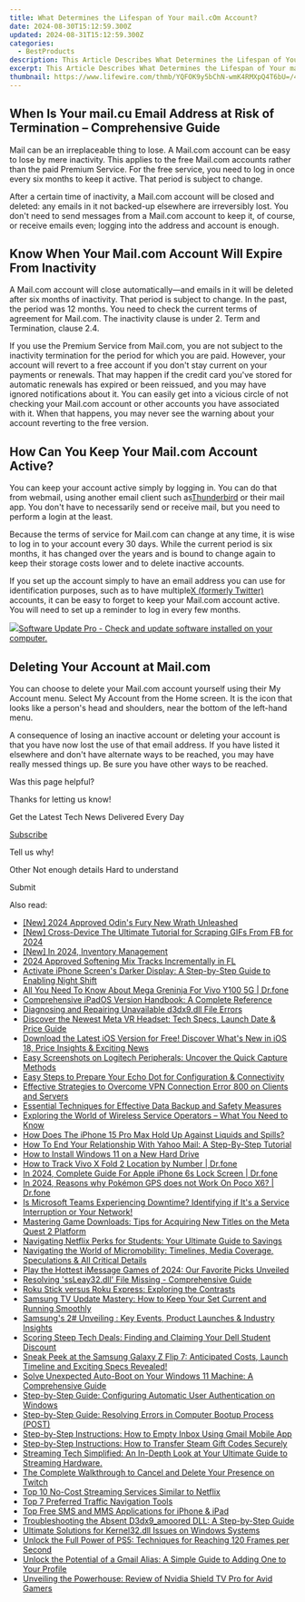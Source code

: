 ```yaml
---
title: What Determines the Lifespan of Your mail.cOm Account?
date: 2024-08-30T15:12:59.300Z
updated: 2024-08-31T15:12:59.300Z
categories:
  - BestProducts
description: This Article Describes What Determines the Lifespan of Your mail.cOm Account?
excerpt: This Article Describes What Determines the Lifespan of Your mail.cOm Account?
thumbnail: https://www.lifewire.com/thmb/YQFOK9y5bChN-wmK4RMXpQ4T6bU=/400x300/filters:no_upscale():max_bytes(150000):strip_icc():format(webp)/the-windows-10-notification-center-what-it-is-and-how-to-use-it-4150756-2691e67d378e45f4875c059230b007d7.png
---
```


## When Is Your mail.cu Email Address at Risk of Termination – Comprehensive Guide
 Mail can be an irreplaceable thing to lose. A Mail.com account can be easy to lose by mere inactivity. This applies to the free Mail.com accounts rather than the paid Premium Service. For the free service, you need to log in once every six months to keep it active. That period is subject to change.

 After a certain time of inactivity, a Mail.com account will be closed and deleted: any emails in it not backed-up elsewhere are irreversibly lost. You don't need to send messages from a Mail.com account to keep it, of course, or receive emails even; logging into the address and account is enough.

## Know When Your Mail.com Account Will Expire From Inactivity

 A Mail.com account will close automatically—and emails in it will be deleted after six months of inactivity. That period is subject to change. In the past, the period was 12 months. You need to check the current terms of agreement for Mail.com. The inactivity clause is under 2\. Term and Termination, clause 2.4.

 If you use the Premium Service from Mail.com, you are not subject to the inactivity termination for the period for which you are paid. However, your account will revert to a free account if you don't stay current on your payments or renewals. That may happen if the credit card you've stored for automatic renewals has expired or been reissued, and you may have ignored notifications about it. You can easily get into a vicious circle of not checking your Mail.com account or other accounts you have associated with it. When that happens, you may never see the warning about your account reverting to the free version.

## How Can You Keep Your Mail.com Account Active?

 You can keep your account active simply by logging in. You can do that from webmail, using another email client such as[Thunderbird](https://www.lifewire.com/mozilla-thunderbird-review-1173071) or their mail app. You don't have to necessarily send or receive mail, but you need to perform a login at the least.

 Because the terms of service for Mail.com can change at any time, it is wise to log in to your account every 30 days. While the current period is six months, it has changed over the years and is bound to change again to keep their storage costs lower and to delete inactive accounts.

 If you set up the account simply to have an email address you can use for identification purposes, such as to have multiple[X (formerly Twitter)](https://www.lifewire.com/what-exactly-is-twitter-2483331) accounts, it can be easy to forget to keep your Mail.com account active. You will need to set up a reminder to log in every few months.

<!-- affiliate ads begin -->
<a href="https://order.glarysoft.com/order/checkout.php?PRODS=4691139&QTY=1&AFFILIATE=108875&CART=1"><img src="https://secure.avangate.com/images/merchant/6734fa703f6633ab896eecbdfad8953a/products/SU-200-1.png" border="0">Software Update Pro - Check and update software installed on your computer. </a>
<!-- affiliate ads end -->
## Deleting Your Account at Mail.com

 You can choose to delete your Mail.com account yourself using their My Account menu. Select My Account from the Home screen. It is the icon that looks like a person's head and shoulders, near the bottom of the left-hand menu.

 A consequence of losing an inactive account or deleting your account is that you have now lost the use of that email address. If you have listed it elsewhere and don't have alternate ways to be reached, you may have really messed things up. Be sure you have other ways to be reached.

Was this page helpful?

Thanks for letting us know!

 Get the Latest Tech News Delivered Every Day

[Subscribe](https://www.lifewire.com/#)

Tell us why!

 Other  Not enough details  Hard to understand

 Submit

<ins class="adsbygoogle"
     style="display:block"
     data-ad-format="autorelaxed"
     data-ad-client="ca-pub-7571918770474297"
     data-ad-slot="1223367746"></ins>



<ins class="adsbygoogle"
     style="display:block"
     data-ad-client="ca-pub-7571918770474297"
     data-ad-slot="8358498916"
     data-ad-format="auto"
     data-full-width-responsive="true"></ins>

<span class="atpl-alsoreadstyle">Also read:</span>
<div><ul>
<li><a href="https://digital-screen-recording.techidaily.com/new-2024-approved-odins-fury-new-wrath-unleashed/"><u>[New] 2024 Approved  Odin's Fury  New Wrath Unleashed</u></a></li>
<li><a href="https://facebook-clips.techidaily.com/new-cross-device-the-ultimate-tutorial-for-scraping-gifs-from-fb-for-2024/"><u>[New] Cross-Device  The Ultimate Tutorial for Scraping GIFs From FB for 2024</u></a></li>
<li><a href="https://vimeo-videos.techidaily.com/new-in-2024-inventory-management/"><u>[New] In 2024, Inventory Management</u></a></li>
<li><a href="https://extra-guidance.techidaily.com/2024-approved-softening-mix-tracks-incrementally-in-fl/"><u>2024 Approved  Softening Mix Tracks Incrementally in FL</u></a></li>
<li><a href="https://techtrends.techidaily.com/activate-iphone-screens-darker-display-a-step-by-step-guide-to-enabling-night-shift/"><u>Activate iPhone Screen's Darker Display: A Step-by-Step Guide to Enabling Night Shift</u></a></li>
<li><a href="https://change-location.techidaily.com/all-you-need-to-know-about-mega-greninja-for-vivo-y100-5g-drfone-by-drfone-virtual-android/"><u>All You Need To Know About Mega Greninja For Vivo Y100 5G | Dr.fone</u></a></li>
<li><a href="https://techtrends.techidaily.com/comprehensive-ipados-version-handbook-a-complete-reference/"><u>Comprehensive iPadOS Version Handbook: A Complete Reference</u></a></li>
<li><a href="https://techtrends.techidaily.com/diagnosing-and-repairing-unavailable-d3dx9dll-file-errors/"><u>Diagnosing and Repairing Unavailable d3dx9.dll File Errors</u></a></li>
<li><a href="https://techtrends.techidaily.com/discover-the-newest-meta-vr-headset-tech-specs-launch-date-and-price-guide/"><u>Discover the Newest Meta VR Headset: Tech Specs, Launch Date & Price Guide</u></a></li>
<li><a href="https://techtrends.techidaily.com/download-the-latest-ios-version-for-free-discover-whats-new-in-ios-18-price-insights-and-exciting-news/"><u>Download the Latest iOS Version for Free! Discover What's New in iOS 18, Price Insights & Exciting News</u></a></li>
<li><a href="https://techtrends.techidaily.com/easy-screenshots-on-logitech-peripherals-uncover-the-quick-capture-methods/"><u>Easy Screenshots on Logitech Peripherals: Uncover the Quick Capture Methods</u></a></li>
<li><a href="https://techtrends.techidaily.com/easy-steps-to-prepare-your-echo-dot-for-configuration-and-connectivity/"><u>Easy Steps to Prepare Your Echo Dot for Configuration & Connectivity</u></a></li>
<li><a href="https://techtrends.techidaily.com/effective-strategies-to-overcome-vpn-connection-error-800-on-clients-and-servers/"><u>Effective Strategies to Overcome VPN Connection Error 800 on Clients and Servers</u></a></li>
<li><a href="https://techtrends.techidaily.com/essential-techniques-for-effective-data-backup-and-safety-measures/"><u>Essential Techniques for Effective Data Backup and Safety Measures</u></a></li>
<li><a href="https://techtrends.techidaily.com/exploring-the-world-of-wireless-service-operators-what-you-need-to-know/"><u>Exploring the World of Wireless Service Operators – What You Need to Know</u></a></li>
<li><a href="https://techtrends.techidaily.com/how-does-the-iphone-15-pro-max-hold-up-against-liquids-and-spills/"><u>How Does The iPhone 15 Pro Max Hold Up Against Liquids and Spills?</u></a></li>
<li><a href="https://techtrends.techidaily.com/how-to-end-your-relationship-with-yahoo-mail-a-step-by-step-tutorial/"><u>How To End Your Relationship With Yahoo Mail: A Step-By-Step Tutorial</u></a></li>
<li><a href="https://techtrends.techidaily.com/how-to-install-windows-11-on-a-new-hard-drive/"><u>How to Install Windows 11 on a New Hard Drive</u></a></li>
<li><a href="https://android-location-track.techidaily.com/how-to-track-vivo-x-fold-2-location-by-number-drfone-by-drfone-virtual-android/"><u>How to Track Vivo X Fold 2 Location by Number | Dr.fone</u></a></li>
<li><a href="https://iphone-unlock.techidaily.com/in-2024-complete-guide-for-apple-iphone-6s-lock-screen-drfone-by-drfone-ios/"><u>In 2024, Complete Guide For Apple iPhone 6s Lock Screen | Dr.fone</u></a></li>
<li><a href="https://pokemon-go-android.techidaily.com/in-2024-reasons-why-pokemon-gps-does-not-work-on-poco-x6-drfone-by-drfone-virtual-android/"><u>In 2024, Reasons why Pokémon GPS does not Work On Poco X6? | Dr.fone</u></a></li>
<li><a href="https://techtrends.techidaily.com/1722899967765-is-microsoft-teams-experiencing-downtime-identifying-if-its-a-service-interruption-or-your-network/"><u>Is Microsoft Teams Experiencing Downtime? Identifying if It's a Service Interruption or Your Network!</u></a></li>
<li><a href="https://techtrends.techidaily.com/mastering-game-downloads-tips-for-acquiring-new-titles-on-the-meta-quest-2-platform/"><u>Mastering Game Downloads: Tips for Acquiring New Titles on the Meta Quest 2 Platform</u></a></li>
<li><a href="https://techtrends.techidaily.com/navigating-netflix-perks-for-students-your-ultimate-guide-to-savings/"><u>Navigating Netflix Perks for Students: Your Ultimate Guide to Savings</u></a></li>
<li><a href="https://techtrends.techidaily.com/navigating-the-world-of-micromobility-timelines-media-coverage-speculations-and-all-critical-details/"><u>Navigating the World of Micromobility: Timelines, Media Coverage, Speculations & All Critical Details</u></a></li>
<li><a href="https://techtrends.techidaily.com/play-the-hottest-imessage-games-of-2024-our-favorite-picks-unveiled/"><u>Play the Hottest iMessage Games of 2024: Our Favorite Picks Unveiled</u></a></li>
<li><a href="https://techtrends.techidaily.com/resolving-ssleay32dll-file-missing-comprehensive-guide/"><u>Resolving 'ssLeay32.dll' File Missing - Comprehensive Guide</u></a></li>
<li><a href="https://techtrends.techidaily.com/roku-stick-versus-roku-express-exploring-the-contrasts/"><u>Roku Stick versus Roku Express: Exploring the Contrasts</u></a></li>
<li><a href="https://techtrends.techidaily.com/samsung-tv-update-mastery-how-to-keep-your-set-current-and-running-smoothly/"><u>Samsung TV Update Mastery: How to Keep Your Set Current and Running Smoothly</u></a></li>
<li><a href="https://techtrends.techidaily.com/samsungs-2-unveiling-key-events-product-launches-and-industry-insights/"><u>Samsung's 2# Unveiling : Key Events, Product Launches & Industry Insights</u></a></li>
<li><a href="https://techtrends.techidaily.com/1722871367375-scoring-steep-tech-deals-finding-and-claiming-your-dell-student-discount/"><u>Scoring Steep Tech Deals: Finding and Claiming Your Dell Student Discount</u></a></li>
<li><a href="https://techtrends.techidaily.com/1722894355859-sneak-peek-at-the-samsung-galaxy-z-flip-7-anticipated-costs-launch-timeline-and-exciting-specs-revealed/"><u>Sneak Peek at the Samsung Galaxy Z Flip 7: Anticipated Costs, Launch Timeline and Exciting Specs Revealed!</u></a></li>
<li><a href="https://win-howtos.techidaily.com/solve-unexpected-auto-boot-on-your-windows-11-machine-a-comprehensive-guide/"><u>Solve Unexpected Auto-Boot on Your Windows 11 Machine: A Comprehensive Guide</u></a></li>
<li><a href="https://techtrends.techidaily.com/step-by-step-guide-configuring-automatic-user-authentication-on-windows/"><u>Step-by-Step Guide: Configuring Automatic User Authentication on Windows</u></a></li>
<li><a href="https://techtrends.techidaily.com/step-by-step-guide-resolving-errors-in-computer-bootup-process-post/"><u>Step-by-Step Guide: Resolving Errors in Computer Bootup Process (POST)</u></a></li>
<li><a href="https://techtrends.techidaily.com/step-by-step-instructions-how-to-empty-inbox-using-gmail-mobile-app/"><u>Step-by-Step Instructions: How to Empty Inbox Using Gmail Mobile App</u></a></li>
<li><a href="https://techtrends.techidaily.com/step-by-step-instructions-how-to-transfer-steam-gift-codes-securely/"><u>Step-by-Step Instructions: How to Transfer Steam Gift Codes Securely</u></a></li>
<li><a href="https://techtrends.techidaily.com/streaming-tech-simplified-an-in-depth-look-at-your-ultimate-guide-to-streaming-hardware/"><u>Streaming Tech Simplified: An In-Depth Look at Your Ultimate Guide to Streaming Hardware.</u></a></li>
<li><a href="https://techtrends.techidaily.com/the-complete-walkthrough-to-cancel-and-delete-your-presence-on-twitch/"><u>The Complete Walkthrough to Cancel and Delete Your Presence on Twitch</u></a></li>
<li><a href="https://techtrends.techidaily.com/1722886696250-top-10-no-cost-streaming-services-similar-to-netflix/"><u>Top 10 No-Cost Streaming Services Similar to Netflix</u></a></li>
<li><a href="https://techtrends.techidaily.com/top-7-preferred-traffic-navigation-tools/"><u>Top 7 Preferred Traffic Navigation Tools</u></a></li>
<li><a href="https://techtrends.techidaily.com/top-free-sms-and-mms-applications-for-iphone-and-ipad/"><u>Top Free SMS and MMS Applications for iPhone & iPad</u></a></li>
<li><a href="https://techtrends.techidaily.com/troubleshooting-the-absent-d3dx9amoored-dll-a-step-by-step-guide/"><u>Troubleshooting the Absent D3dx9_amoored DLL: A Step-by-Step Guide</u></a></li>
<li><a href="https://techtrends.techidaily.com/ultimate-solutions-for-kernel32dll-issues-on-windows-systems/"><u>Ultimate Solutions for Kernel32.dll Issues on Windows Systems</u></a></li>
<li><a href="https://techtrends.techidaily.com/unlock-the-full-power-of-ps5-techniques-for-reaching-120-frames-per-second/"><u>Unlock the Full Power of PS5: Techniques for Reaching 120 Frames per Second</u></a></li>
<li><a href="https://techtrends.techidaily.com/unlock-the-potential-of-a-gmail-alias-a-simple-guide-to-adding-one-to-your-profile/"><u>Unlock the Potential of a Gmail Alias: A Simple Guide to Adding One to Your Profile</u></a></li>
<li><a href="https://buynow-reviews.techidaily.com/unveiling-the-powerhouse-review-of-nvidia-shield-tv-pro-for-avid-gamers/"><u>Unveiling the Powerhouse: Review of Nvidia Shield TV Pro for Avid Gamers</u></a></li>
</ul></div>
